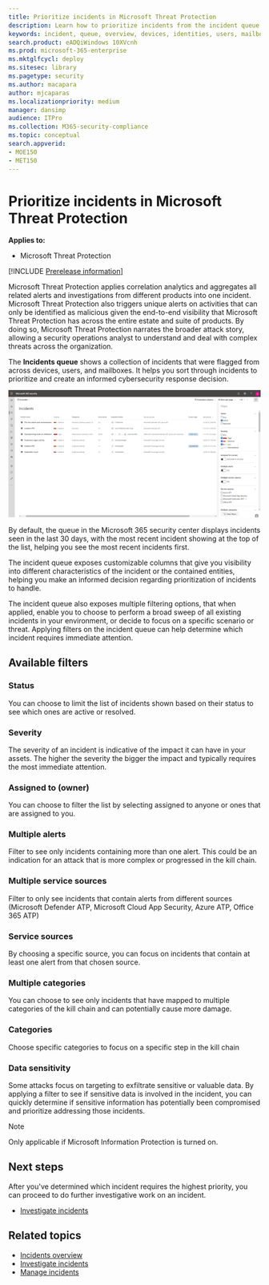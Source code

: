 ```yaml
---
title: Prioritize incidents in Microsoft Threat Protection
description: Learn how to prioritize incidents from the incident queue in Microsoft Threat Protection
keywords: incident, queue, overview, devices, identities, users, mailbox, email, incidents
search.product: eADQiWindows 10XVcnh
ms.prod: microsoft-365-enterprise
ms.mktglfcycl: deploy
ms.sitesec: library
ms.pagetype: security
ms.author: macapara
author: mjcaparas
ms.localizationpriority: medium
manager: dansimp
audience: ITPro
ms.collection: M365-security-compliance 
ms.topic: conceptual
search.appverid: 
- MOE150
- MET150
---
```


# Prioritize incidents in Microsoft Threat Protection

**Applies to:**
- Microsoft Threat Protection

[!INCLUDE [Prerelease information](../includes/prerelease.md)]

Microsoft Threat Protection applies correlation analytics and aggregates all related alerts and investigations from different products into one incident. Microsoft Threat Protection also triggers unique alerts on activities that can only be identified as malicious given the end-to-end visibility that Microsoft Threat Protection has across the entire estate and suite of products. By doing so, Microsoft Threat Protection narrates the broader attack story, allowing a security operations analyst to understand and deal with complex threats across the organization.


The **Incidents queue** shows a collection of incidents that were flagged from across devices, users, and mailboxes. It helps you sort through incidents to prioritize and create an informed cybersecurity response decision.


![Image of incidents queue](../images/incidents-queue.png) 

By default, the queue in the Microsoft 365 security center displays incidents seen in the last 30 days, with the most recent incident showing at the top of the list, helping you see the most recent incidents first.

The incident queue exposes customizable columns that give you visibility into different characteristics of the incident or the contained entities, helping you make an informed decision regarding prioritization of incidents to handle. 

The incident queue also exposes multiple filtering options, that when applied, enable you to choose to perform a broad sweep of all existing incidents in your environment, or decide to focus on a specific scenario or threat. Applying filters on the incident queue can help determine which incident requires immediate attention. 

## Available filters

### Status
You can choose to limit the list of incidents shown based on their status to see which ones are active or resolved.

### Severity
The severity of an incident is indicative of the impact it can have in your assets. The higher the severity the bigger the impact and typically requires the most immediate attention. 

### Assigned to (owner)
You can choose to filter the list by selecting assigned to anyone or ones that are assigned to you.

### Multiple alerts 
Filter to see only incidents containing more than one alert. This could be an indication for an attack that is more complex or progressed in the kill chain. 


### Multiple service sources 
Filter to only see incidents that contain alerts from different sources (Microsoft Defender ATP, Microsoft Cloud App Security, Azure ATP, Office 365 ATP)
### Service sources
By choosing a specific source, you can focus on incidents that contain at least one alert from that chosen source. 

### Multiple categories 
You can choose to see only incidents that have mapped to multiple categories of the kill chain and can potentially cause more damage. 

### Categories
Choose specific categories to focus on a specific step in the kill chain

### Data sensitivity
Some attacks focus on targeting to exfiltrate sensitive or valuable data. By applying a filter to see if sensitive data is involved in the incident, you can quickly determine if sensitive information has potentially been compromised and prioritize addressing those incidents.

>[!NOTE]
>Only applicable if Microsoft Information Protection is turned on.


## Next steps
After you've determined which incident requires the highest priority, you can proceed to do further investigative work on an incident.
- [Investigate incidents](investigate-incidents.md)


## Related topics
- [Incidents overview](incidents-overview.md)
- [Investigate incidents](investigate-incidents.md)
- [Manage incidents](manage-incidents.md)